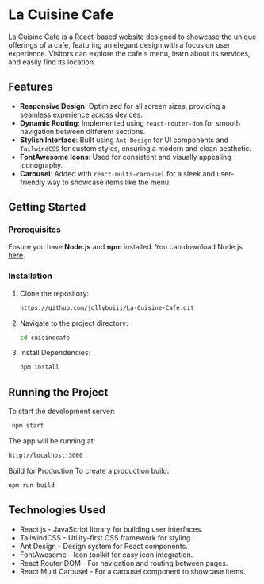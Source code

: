 # La Cuisine Cafe

La Cuisine Cafe is a React-based website designed to showcase the unique offerings of a cafe, featuring an elegant design with a focus on user experience. Visitors can explore the cafe's menu, learn about its services, and easily find its location. 


## Features
- **Responsive Design**: Optimized for all screen sizes, providing a seamless experience across devices.
- **Dynamic Routing**: Implemented using `react-router-dom` for smooth navigation between different sections.
- **Stylish Interface**: Built using `Ant Design` for UI components and `TailwindCSS` for custom styles, ensuring a modern and clean aesthetic.
- **FontAwesome Icons**: Used for consistent and visually appealing iconography.
- **Carousel**: Added with `react-multi-carousel` for a sleek and user-friendly way to showcase items like the menu.

## Getting Started

### Prerequisites

Ensure you have **Node.js** and **npm** installed. You can download Node.js [here](https://nodejs.org/).

### Installation

1. Clone the repository:
   ```bash
   https://github.com/jollyboiii/La-Cuisine-Cafe.git
2. Navigate to the project directory:
   ```bash
   cd cuisinecafe
3. Install Dependencies:
   ```bash
   npm install

## Running the Project
To start the development server:
  ```bash
   npm start
```
The app will be running at:
```bash
http://localhost:3000
```
Build for Production
To create a production build:
```bash
npm run build 
```

## Technologies Used
- React.js - JavaScript library for building user interfaces.
- TailwindCSS - Utility-first CSS framework for styling.
- Ant Design - Design system for React components.
- FontAwesome - Icon toolkit for easy icon integration.
- React Router DOM - For navigation and routing between pages.
- React Multi Carousel - For a carousel component to showcase items.


